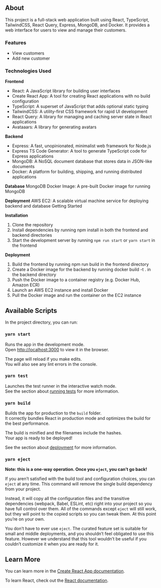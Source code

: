 ## About

This project is a full-stack web application built using React, TypeScript, TailwindCSS, React Query, Express, MongoDB, and Docker. It provides a web interface for users to view and manage their customers.

### Features
- View customers
- Add new customer

### Technologies Used
**Frontend**
- React: A JavaScript library for building user interfaces
- Create React App: A tool for creating React applications with no build configuration
- TypeScript: A superset of JavaScript that adds optional static typing
- TailwindCSS: A utility-first CSS framework for rapid UI development
- React Query: A library for managing and caching server state in React applications
- Avataaars: A library for generating avatars

**Backend**
- Express: A fast, unopinionated, minimalist web framework for Node.js
- Express TS Code Generator: A tool to generate TypeScript code for Express applications
- MongoDB: A NoSQL document database that stores data in JSON-like documents
- Docker: A platform for building, shipping, and running distributed applications

**Database**
MongoDB Docker Image: A pre-built Docker image for running MongoDB

**Deployment**
AWS EC2: A scalable virtual machine service for deploying backend and database
Getting Started

**Installation**
1. Clone the repository
2. Install dependencies by running npm install in both the frontend and backend directories
3. Start the development server by running ```npm run start``` or ``yarn start`` in the frontend

**Deployment**
1. Build the frontend by running npm run build in the frontend directory
2. Create a Docker image for the backend by running docker build -t <image-name> . in the backend directory
3. Push the Docker image to a container registry (e.g. Docker Hub, Amazon ECR)
4. Launch an AWS EC2 instance and install Docker
5. Pull the Docker image and run the container on the EC2 instance



## Available Scripts

In the project directory, you can run:

### `yarn start`

Runs the app in the development mode.\
Open [http://localhost:3000](http://localhost:3000) to view it in the browser.

The page will reload if you make edits.\
You will also see any lint errors in the console.

### `yarn test`

Launches the test runner in the interactive watch mode.\
See the section about [running tests](https://facebook.github.io/create-react-app/docs/running-tests) for more information.

### `yarn build`

Builds the app for production to the `build` folder.\
It correctly bundles React in production mode and optimizes the build for the best performance.

The build is minified and the filenames include the hashes.\
Your app is ready to be deployed!

See the section about [deployment](https://facebook.github.io/create-react-app/docs/deployment) for more information.

### `yarn eject`

**Note: this is a one-way operation. Once you `eject`, you can’t go back!**

If you aren’t satisfied with the build tool and configuration choices, you can `eject` at any time. This command will remove the single build dependency from your project.

Instead, it will copy all the configuration files and the transitive dependencies (webpack, Babel, ESLint, etc) right into your project so you have full control over them. All of the commands except `eject` will still work, but they will point to the copied scripts so you can tweak them. At this point you’re on your own.

You don’t have to ever use `eject`. The curated feature set is suitable for small and middle deployments, and you shouldn’t feel obligated to use this feature. However we understand that this tool wouldn’t be useful if you couldn’t customize it when you are ready for it.

## Learn More

You can learn more in the [Create React App documentation](https://facebook.github.io/create-react-app/docs/getting-started).

To learn React, check out the [React documentation](https://reactjs.org/).
